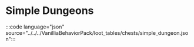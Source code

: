 # Simple Dungeons

:::code language="json" source="../../../VanilliaBehaviorPack/loot_tables/chests/simple_dungeon.json":::